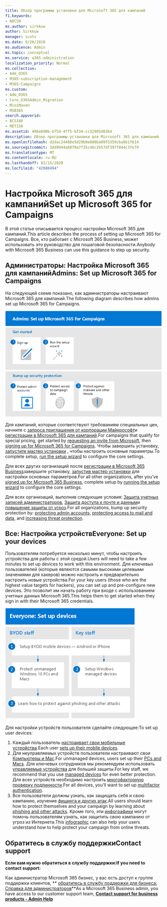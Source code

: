 ```yaml
---
title: Обзор программы установки для Microsoft 365 для кампаний
f1.keywords:
- NOCSH
ms.author: sirkkuw
author: Sirkkuw
manager: scotv
ms.date: 9/20/2018
ms.audience: Admin
ms.topic: conceptual
ms.service: o365-administration
localization_priority: Normal
ms.collection:
- Adm_O365
- M365-subscription-management
- M365-Campaigns
ms.custom:
- Adm_O365
- Core_O365Admin_Migration
- MiniMaven
- MSB365
search.appverid:
- BCS160
- MET150
ms.assetid: 496e690b-b75d-4ff5-bf34-cc32905d0364
description: Обзор программы установки для Microsoft 365 для кампаний
ms.openlocfilehash: d2dac24488e5d29b0e888ba09f5359cba6b1f614
ms.sourcegitcommit: 3dd9944a6070a7f35c4bc2b57df397f844c3fe79
ms.translationtype: MT
ms.contentlocale: ru-RU
ms.lasthandoff: 02/15/2020
ms.locfileid: "42080494"
---
```

# <a name="set-up-microsoft-365-for-campaigns"></a><span data-ttu-id="14174-103">Настройка Microsoft 365 для кампаний</span><span class="sxs-lookup"><span data-stu-id="14174-103">Set up Microsoft 365 for Campaigns</span></span>

<span data-ttu-id="14174-104">В этой статье описывается процесс настройки Microsoft 365 для кампаний.</span><span class="sxs-lookup"><span data-stu-id="14174-104">This article describes the process of setting up Microsoft 365 for Campaigns.</span></span> <span data-ttu-id="14174-105">Все, кто работает с Microsoft 365 Business, может использовать это руководство для пошаговой безопасности.</span><span class="sxs-lookup"><span data-stu-id="14174-105">Anybody with Microsoft 365 Business can use this guidance to step up security.</span></span> 

## <a name="admins-set-up-microsoft-365-for-campaigns"></a><span data-ttu-id="14174-106">Администраторы: Настройка Microsoft 365 для кампаний</span><span class="sxs-lookup"><span data-stu-id="14174-106">Admins: Set up Microsoft 365 for Campaigns</span></span>
<span data-ttu-id="14174-107">На следующей схеме показано, как администраторы настраивают Microsoft 365 для кампаний.</span><span class="sxs-lookup"><span data-stu-id="14174-107">The following diagram describes how admins set up Microsoft 365 for Campaigns.</span></span>

![Действия по настройке Microsoft 365 для кампаний](../media/M365-democracy-SetUpProcess.png)

<span data-ttu-id="14174-109">Для кампаний, которые соответствуют требованиям специальных цен, начните с [запроса приглашения от корпорации Майкрософт](https://m365forcampaigns.microsoft.com/)и [регистрации в Microsoft 365 для кампаний](m365-campaigns-sign-up.md).</span><span class="sxs-lookup"><span data-stu-id="14174-109">For campaigns that qualify for special pricing, get started by [requesting an invite from Microsoft](https://m365forcampaigns.microsoft.com/), then [signing up for Microsoft 365 for Campaigns](m365-campaigns-sign-up.md).</span></span> <span data-ttu-id="14174-110">Чтобы завершить установку, [запустите мастер установки](../business/set-up.md?toc=/microsoft-365/campaigns/toc.json) , чтобы настроить основные параметры.</span><span class="sxs-lookup"><span data-stu-id="14174-110">To complete setup, [run the setup wizard](../business/set-up.md?toc=/microsoft-365/campaigns/toc.json) to configure the core settings.</span></span>

<span data-ttu-id="14174-111">Для всех других организаций после [регистрации в Microsoft 365 Business](../business/sign-up.md)завершите установку, [запустив мастер установки](../business/set-up.md?toc=/microsoft-365/campaigns/toc.json) для настройки основных параметров.</span><span class="sxs-lookup"><span data-stu-id="14174-111">For all other organizations, after you've [signed up for Microsoft 365 Business](../business/sign-up.md), complete setup by [running the setup wizard](../business/set-up.md?toc=/microsoft-365/campaigns/toc.json) to configure the core settings.</span></span>

<span data-ttu-id="14174-112">Для всех организаций, выполнив следующие условия: [Защита учетных записей администраторов](m365-campaigns-protect-admin-accounts.md), [Защита доступа к почте и данным](m365-campaigns-conditional-access.md)и [повышение защиты от угроз](m365-campaigns-increase-protection.md).</span><span class="sxs-lookup"><span data-stu-id="14174-112">For all organizations, bump up security protection by: [protecting admin accounts](m365-campaigns-protect-admin-accounts.md), [protecting access to mail and data](m365-campaigns-conditional-access.md), and [increasing threat protection](m365-campaigns-increase-protection.md).</span></span>


 ## <a name="everyone-set-up-your-devices"></a><span data-ttu-id="14174-113">Все: Настройка устройств</span><span class="sxs-lookup"><span data-stu-id="14174-113">Everyone: Set up your devices</span></span> 
 
<span data-ttu-id="14174-114">Пользователям потребуется несколько минут, чтобы настроить устройства для работы с этой средой.</span><span class="sxs-lookup"><span data-stu-id="14174-114">Users will need to take a few minutes to set up devices to work with this environment.</span></span> <span data-ttu-id="14174-115">Для ключевых пользователей (которые являются самыми высокими целевыми значениями для хакеров) можно настроить и предварительно настроить новые устройства.</span><span class="sxs-lookup"><span data-stu-id="14174-115">For your key users (those who are the highest value targets for hackers), you can set up and pre-configure new devices.</span></span> <span data-ttu-id="14174-116">Это позволит им начать работу при входе с использованием учетных данных Microsoft 365.</span><span class="sxs-lookup"><span data-stu-id="14174-116">This helps them to get started when they sign in with their Microsoft 365 credentials.</span></span> 

![Процесс установки устройства пользователя](../media/m365-democracy-user-device-setup.png)
  
<span data-ttu-id="14174-118">Для настройки устройств пользователя сделайте следующее:</span><span class="sxs-lookup"><span data-stu-id="14174-118">To set up user devices:</span></span> 
1. <span data-ttu-id="14174-119">Каждый пользователь [настраивает свои мобильные устройства](../business/set-up-mobile-devices.md?toc=%2Fmicrosoft-365%2Fcampaigns%2Ftoc.json).</span><span class="sxs-lookup"><span data-stu-id="14174-119">Each user [sets up their mobile devices](../business/set-up-mobile-devices.md?toc=%2Fmicrosoft-365%2Fcampaigns%2Ftoc.json).</span></span> 
2. <span data-ttu-id="14174-120">Для неуправляемых устройств пользователи настраивают свои [Компьютеры и Mac](m365-campaigns-protect-pcs-macs.md).</span><span class="sxs-lookup"><span data-stu-id="14174-120">For unmanaged devices, users set up their [PCs and Macs](m365-campaigns-protect-pcs-macs.md).</span></span> <span data-ttu-id="14174-121">Для ключевых сотрудников мы рекомендуем использовать [управляемые устройства](../business/set-up-windows-devices.md?toc=/microsoft-365/campaigns/toc.json) для большей защиты.</span><span class="sxs-lookup"><span data-stu-id="14174-121">For key staff, we recommend that you use [managed devices](../business/set-up-windows-devices.md?toc=/microsoft-365/campaigns/toc.json) for even better protection.</span></span> <span data-ttu-id="14174-122">Для всех устройств необходимо настроить [многофакторную проверку подлинности](m365-campaigns-multifactor-authenication.md).</span><span class="sxs-lookup"><span data-stu-id="14174-122">For all devices, you'll want to set up [multifactor authentication](m365-campaigns-multifactor-authenication.md).</span></span> 
3. <span data-ttu-id="14174-123">Все пользователи должны узнать, как защищать себя и свою кампанию, изучение [фишинга и других атак](m365-campaigns-phishing-and-attacks.md).</span><span class="sxs-lookup"><span data-stu-id="14174-123">All users should learn how to protect themselves and your campaign by learning about [phishing and other attacks](m365-campaigns-phishing-and-attacks.md).</span></span> <span data-ttu-id="14174-124">Кроме того, эти [инфографики](m365-campaigns-protect-campaign-infographic.md) могут помочь пользователям узнать, как защитить свою кампанию от угроз из Интернета.</span><span class="sxs-lookup"><span data-stu-id="14174-124">This [infographic](m365-campaigns-protect-campaign-infographic.md) can also help your users understand how to help protect your campaign from online threats.</span></span>

## <a name="contact-support"></a><span data-ttu-id="14174-125">Обратитесь в службу поддержки</span><span class="sxs-lookup"><span data-stu-id="14174-125">Contact support</span></span>

 <span data-ttu-id="14174-126">**Если вам нужно обратиться в службу поддержки:**</span><span class="sxs-lookup"><span data-stu-id="14174-126">**If you need to contact support:**</span></span>
  
<span data-ttu-id="14174-127">Как администратор Microsoft 365 бизнес, у вас есть доступ к группе поддержки клиентов, \*\* [обратитесь в службу поддержки для бизнеса: Справка для администраторов](https://support.office.com/article/32a17ca7-6fa0-4870-8a8d-e25ba4ccfd4b)\*\*</span><span class="sxs-lookup"><span data-stu-id="14174-127">As a Microsoft 365 Business admin, you have access to our customer support team, **[Contact support for business products - Admin Help](https://support.office.com/article/32a17ca7-6fa0-4870-8a8d-e25ba4ccfd4b)**</span></span>
    

